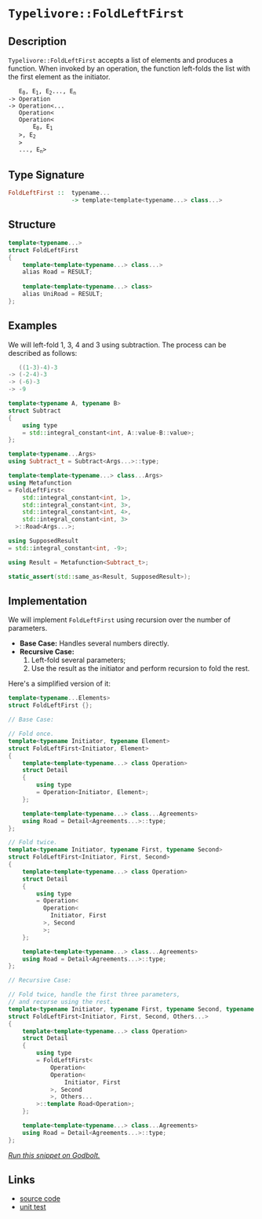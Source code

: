 <!-- Copyright 2024 Feng Mofan
SPDX-License-Identifier: Apache-2.0 -->

# `Typelivore::FoldLeftFirst`

## Description

`Typelivore::FoldLeftFirst` accepts a list of elements and produces a function.
When invoked by an operation, the function left-folds the list with the first element as the initiator.
<pre><code>   E<sub>0</sub>, E<sub>1</sub>, E<sub>2</sub>..., E<sub>n</sub>
-> Operation
-> Operation&lt;...
   Operation&lt;
   Operation&lt;
       E<sub>0</sub>, E<sub>1</sub>
   &gt;, E<sub>2</sub>
   &gt;
   ..., E<sub>n</sub>&gt;</code></pre>

## Type Signature

```Haskell
FoldLeftFirst ::  typename...
                  -> template<template<typename...> class...>
```

## Structure

```C++
template<typename...>
struct FoldLeftFirst
{
    template<template<typename...> class...>
    alias Road = RESULT;
        
    template<template<typename...> class>
    alias UniRoad = RESULT;
};
```

## Examples

We will left-fold 1, 3, 4 and 3 using subtraction.
The process can be described as follows:

```C++
   ((1-3)-4)-3
-> (-2-4)-3
-> (-6)-3
-> -9
```

```C++
template<typename A, typename B>
struct Subtract
{
    using type
    = std::integral_constant<int, A::value-B::value>;
};

template<typename...Args>
using Subtract_t = Subtract<Args...>::type;

template<template<typename...> class...Args>
using Metafunction 
= FoldLeftFirst<
    std::integral_constant<int, 1>,
    std::integral_constant<int, 3>,
    std::integral_constant<int, 4>,
    std::integral_constant<int, 3>
  >::Road<Args...>;

using SupposedResult
= std::integral_constant<int, -9>;

using Result = Metafunction<Subtract_t>;

static_assert(std::same_as<Result, SupposedResult>);
```

## Implementation

We will implement `FoldLeftFirst` using recursion over the number of parameters.

- **Base Case:** Handles several numbers directly.
- **Recursive Case:**
  1. Left-fold several parameters;
  2. Use the result as the initiator and perform recursion to fold the rest.

Here's a simplified version of it:

```C++
template<typename...Elements>
struct FoldLeftFirst {};

// Base Case:

// Fold once.
template<typename Initiator, typename Element>
struct FoldLeftFirst<Initiator, Element>
{
    template<template<typename...> class Operation>
    struct Detail
    {
        using type 
        = Operation<Initiator, Element>;
    };

    template<template<typename...> class...Agreements>
    using Road = Detail<Agreements...>::type;
};

// Fold twice.
template<typename Initiator, typename First, typename Second>
struct FoldLeftFirst<Initiator, First, Second>
{
    template<template<typename...> class Operation>
    struct Detail
    {
        using type 
        = Operation<
          Operation<
            Initiator, First
          >, Second
          >;
    };

    template<template<typename...> class...Agreements>
    using Road = Detail<Agreements...>::type;
};

// Recursive Case:

// Fold twice, handle the first three parameters,
// and recurse using the rest.
template<typename Initiator, typename First, typename Second, typename...Others>
struct FoldLeftFirst<Initiator, First, Second, Others...>
{
    template<template<typename...> class Operation>
    struct Detail
    {
        using type 
        = FoldLeftFirst<
            Operation<
            Operation<
                Initiator, First
            >, Second
            >, Others...
        >::template Road<Operation>;
    };

    template<template<typename...> class...Agreements>
    using Road = Detail<Agreements...>::type;
};
```

[*Run this snippet on Godbolt.*](https://godbolt.org/#z:OYLghAFBqd5QCxAYwPYBMCmBRdBLAF1QCcAaPECAMzwBtMA7AQwFtMQByARg9KtQYEAysib0QXACx8BBAKoBnTAAUAHpwAMvAFYTStJg1DIApACYAQuYukl9ZATwDKjdAGFUtAK4sGIAKwAzKSuADJ4DJgAcj4ARpjEIACc0gAOqAqETgwe3r4BwemZjgLhkTEs8Ykptpj2JQxCBEzEBLk%2BfkG19dlNLQRl0XEJydIKza3t%2BV3j/YMVVaMAlLaoXsTI7BwEmCypBjsmgW4EAJ6pjKyYAHS32PRsggpH2CYaAILjxF4OANQAYp50KFMFQCP88MRxr8TAB2KywgAiRysHze7wA9BjfhYmEpfm48ex0eisQCgb8BJtruidnsDpgjidzpc2L8AJIMLJMIhkX5nC7MNn3XaMAgvdFfH4Ecm0YGg8GQ8ZMznc3mkX4ix7iwKvNHw9G/I383b7HmM450s2HS0soU3W4vX7IAwKBS/ADyF2IPOyEo%2Bxt%2BUr%2BiMwzTohuNcNR70Dga8mSM/JZMIDcaNR0Rnu9voEKq5jh5JA1WrFEsCMcDcORFZJaaNVoZTMb5ubdqutxpuudroUnfewGImFFT39seNCYiwF%2BACVUEx0DDAlnQ%2BHaEyB0ORwQ%2B47dSAQAKLTHqyi65jsYC5fyAO54am001N22Cq4cgt4It8o/2gFKggaj%2Bb5CJgaAMOgY7BjKV7ymCEJQjqbiqoW6p/ghGogWBEG6iSBr1ia9KtpaT5Ecyr5sJ2Touni7pegkuYMGOgZQb8q5MBG%2BHRpG6aTkmR6puO6aZtm9ENEy3HpiJPpiccEmSe%2BarFmhyr4UJuoYaBAgQapcblpWUZImeaL4S2NonCRZlARRe7YD2NH9oOw7as8OH4bx05zguS4rmG7Hrscm5OWKu5dtgB5HkZ7ynrWxkXrOoHrJkABumAEkSIDnmSMG3vemAagghjoPQ/IIKlNAISVW6/KkLRXDsUKkKS2KFb8Q7IIlqXuSVqVDuMNIfKZFpkayqXIZ%2BqFWal8HjIB7ZsphWmzeRDrXB6BClVCkEEN8fwwSCcH/vmil8tNAG/At4EamtG0hWOXEmRZQ2DW2y2Ud21FulJDFMcaLFsRxgkwnhgPxom078XJUbLrKsGKgh4k6emdHSX6smI3GyPfWjIPycaY1fhqp2Q2p2AaVhxO6epnrrQkt3oy84WPbO87YW4mMya8MWA9FJ4PYRlmPS9I1vbZH0hYF24uXqgNdZ5i7Cf9/luBLzki%2BFLKRTzmUAFS63r%2BsYqSesACrYEIxt64bHwYvrtva1bUVomYgQRC6XhYEubhgZsqQ7ndA2Cy%2BI2/O8S3B1YrmfNt0rnV4sTbUwDi4fpRpdRFnHQ%2BM6AHhEOyDmIAD6YGzIITK5xq7wHklYheJgAC0FhVzXFqcyehlc4%2B/NPXNK3vMQwBS%2BiXVCHHCcOAXMrCSP8c%2BknAX97d%2B6HhrHcB13zaB8N9oi3Zbr9gvY5dQAsr5VBeAwDjZAJwl7QqRPY8xBDZyAueYPntBFwIJeIeXvxcC8jV8JZxzoIN%2BPoP7F2aKXY4v9AgAIksAl%2BoD36fwYN/MuggNSSHgUAp%2BIC87gNQegmBmDfhwMjhmJecsNwLxFprD4w8vCpCKJgdAM5MAKC8LQcUaJM54KQQQwukDDA/1IXXJIelzyyw4Vwye0MT7NDPhfGSbhp5jwIBPSRsVZiOGQAXGiCQCAQEQQoK4%2BiXJuHYZw7hGEmEsLYTI7hLwlgog4CsWgnB/C8D8BwLQpBUCcDcNYawQY1gbFSuYQIPBSAEE0G4lYABrAIkhrgaEkFwWEgQND%2BA0GYAAbHkswAAOIp%2BhOCSF4CwCQGgNCkB8X4gJHBeAKBALU2Jvi3GkDgLAGAiAQBrAIKkLwAEKAQDQHsOgCQohXE4KoIpeS655MkL8YAyBkB/xSWYXgrDCAkDwNnLgMhBAiDEOwKQRz5BKDUHE0guhDk3h9KkTgPB3GeO8TcxpHphlDJlKgKgvw5kLKWSstZGzrhmF%2BBADwEz6DEBhM7LgSxeDtK0CsCASBxmpEmWQUZmLsUgGAFIMwfA6D1RaRAWINzYgRBaKcZ5vBqXMGIKcD0sRtCgXadE8Z2oPQMFoHSjppAsCxC8MAQktBaAtO4LwLALBDDAHEIK/AbVHApSlX4zAqgEo7HpeQUBHjBW0DwLEH0zKPBYBudtPAVTpWkBSsQWIGRMChjlUYI1Rg4krCoAYAeAA1PAmAbx0R8dE/gxzRDiHOWGy5Kh1CCrufoeVKBgmWH0MalpkAVioF9tkKVdcs6ZlMJYawZgGn2uIPsjh8AVh2A5dkFw4Eph%2BEOWECIQxKgjEOUULIAgm16G7Q0eYwxEiHNrZfAQfRJieA6HoMdDRJ0DDbQsTttgJhtGnfkUda6h0dpHTWsJmwJCvI4F4upHzOAAvmYs5Zqz1lSHBZC3Auy4WRMRciz1KxSoLhGBARJIBJCBGuEkQIsJJBpLMJIPJNT/B5KSGUjgFTSBVKidcPJXA8lFKSEU9D/h0n%2BGA3ks9grGnNNaTEz1XTenov6d84Z5BKB4thdMtgnAWgsCSrCOuTA7JJi4Eka4XBUnbPwLyfZeho0nMjdIaNihY03N0MSh5TAnnSuPae%2BpvBPm0d%2Bf8tjHGuM8enHxgTqTIXQqxbC%2BFgQzBIvIx0tFGLUAwoSPRsZTmLMjD05x6iRg%2BNcFqTQbhtNKCUsFYy2lurwvMtZeyhwuruVil5fym5wrRXislbq2V8rFV%2BOVXWtVNzNXaq2NE1%2BBq/FGpNbS81Ww/FWptdE%2B1jqlAuuy1OCj3qmB%2BoDUGwUuqJMRrOdJ2QsnrnxpAMSgwHqi1WFTZVjNv7/E5q/pwfNT9C0posKWzT5bK0LZrXUOtzgICuD7S28CO7FhdoyD2nIG7m2kAHdkS7K6529DXWd7oR3GjbqXcO2dH37sA7mH93dR7VjrEPYi%2BD6nz0cF%2BF5gzPmjP8cExoR9ImSBWbfXZ1Fn7MDfsSItg1iHkP8bSbCfDsJMmSAg0sw5Gn/GcFI20ij3S%2BkDJ%2Ba5xjUyZkcDY8ClgCgkrrKSsZhk4xhPPrE4cgbpyJDDcEKNuNfjdDBCUypl5MP3nEc4F8wZwzKS6eICwQXwvRfi/NNCKF7nsVWcCLZlFnTqM85xQx23sKQAi%2BYQXMXSQC4S40QL6TpLgsUqpTS5lkXI8srZRy%2BLTmeV8oFblzAIqxViAy7arLbrasyshPlqtgqivtR1basrNzKumtODVy1FaGu8Ca061rbr2v2b4D6hQ/rA3Bv67ISTQ2LnK/kyAYIU3jCbbTbEfbS2GhSoxMAmbJay0JArVgGfb3junaB%2Bd4EoOruPZuw0T7T3Sj79e4d8dP3%2Bifc39f1oL2R2rpvzv5/D/z97oh%2BE8HBrYe6/h8Hr8ELiLr8H7tcIHhjs%2Btjo7h%2BqQF%2BlgETseqThNvxoEIEP4DkukjUmgbCBhkRg0szrYGRk7ksH%2BpIP4EBv4EUvkikEkJkiBlwGPpwIEDrgQU0rjvEvBlsvgZpoQSQSsPapkM4JIEAA%3D)

## Links

- [source code](../../../../conceptrodon/typelivore/fold_left_first.hpp)
- [unit test](../../../../tests/unit/typelivore/fold_left_first.test.hpp)
